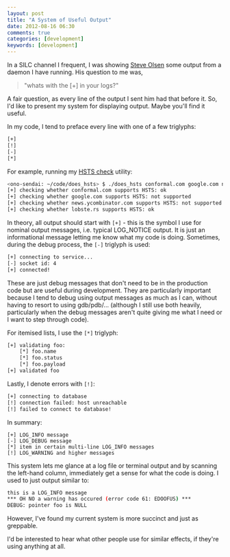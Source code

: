 ```yaml
---
layout: post
title: "A System of Useful Output"
date: 2012-08-16 06:30
comments: true
categories: [development]
keywords: [development]
---
```


In a SILC channel I frequent, I was showing [Steve Olsen](http://saolsen.tumblr.com)
some output from a daemon I have running. His question to me was, 

> "whats with the [+] in your logs?"

A fair question, as every line of the output I sent him had that before it.
So, I'd like to present my system for displaying output. Maybe you'll find it
useful.

In my code, I tend to preface every line with one of a few triglyphs:

```bash
[+]
[!]
[-]
[*]
```

For example, running my [HSTS check](https://gist.github.com/3277707) utility:

```bash
<ono-sendai: ~/code/does_hsts> $ ./does_hsts conformal.com google.com news.ycombinator.com lobste.rs
[+] checking whether conformal.com supports HSTS: ok
[+] checking whether google.com supports HSTS: not supported
[+] checking whether news.ycombinator.com supports HSTS: not supported
[+] checking whether lobste.rs supports HSTS: ok
```

In theory, all output should start with `[+]` - this is the symbol I use for
nominal output messages, i.e. typical LOG_NOTICE output. It is just an 
informational message letting me know what my code is doing. Sometimes, during
the debug process, the `[-]` triglyph is used:

```bash
[+] connecting to service...
[-] socket id: 4
[+] connected!
```

These are just debug messages that don't need to be in the production code
but are useful during development. They are particularly important because
I tend to debug using output messages as much as I can, without having to
resort to using gdb/pdb/... (although I still use both heavily, particularly
when the debug messages aren't quite giving me what I need or I want to step
through code).

For itemised lists, I use the `[*]` triglyph:

```bash
[+] validating foo:
    [*] foo.name
    [*] foo.status
    [*] foo.payload
[+] validated foo
```

Lastly, I denote errors with `[!]`:

```bash
[+] connecting to database
[!] connection failed: host unreachable
[!] failed to connect to database!
```

In summary:

```
[+] LOG_INFO message
[-] LOG_DEBUG message
[*] item in certain multi-line LOG_INFO messages
[!] LOG_WARNING and higher messages
```

This system lets me glance at a log file or terminal output and by scanning
the left-hand column, immediately get a sense for what the code is doing. 
I used to just output similar to:

```bash
this is a LOG_INFO message
*** OH NO a warning has occured (error code 61: EDOOFUS) ***
DEBUG: pointer foo is NULL
```

However, I've found my current system is more succinct and just as greppable.

I'd be interested to hear what other people use for similar effects, if they're
using anything at all.
